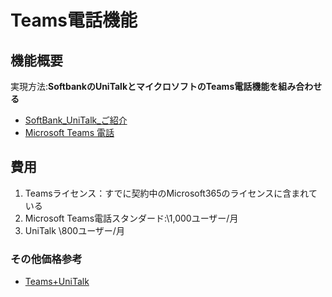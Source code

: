 # Teams電話機能

## 機能概要

実現方法:**SoftbankのUniTalkとマイクロソフトのTeams電話機能を組み合わせる**

- [SoftBank_UniTalk_ご紹介](../../7_Prj/716_M365/500_カスタマイズ/60_Teams電話/【ベース提案書】UniTalk_ご紹介.pdf)
- [Microsoft Teams 電話](https://www.microsoft.com/ja-jp/microsoft-teams/microsoft-teams-phone)

## 費用

1. Teamsライセンス：すでに契約中のMicrosoft365のライセンスに含まれている
1. Microsoft Teams電話スタンダード:\1,000ユーザー/月
1. UniTalk \800ユーザー/月

### その他価格参考

- [Teams+UniTalk](https://note.com/petitoma/n/n60e5ac8c9591)
